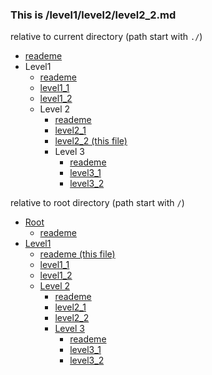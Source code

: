 ### This is /level1/level2/level2_2.md

relative to current directory (path start with `./`)

* [reademe](../../readme.md)
* Level1
  * [reademe](../readme.md)
  * [level1_1](../level1_1.md)
  * [level1_2](../level1_2.md)
  * Level 2
    * [reademe](./readme.md)
    * [level2_1](./level2_1.md)
    * [level2_2 (this file)](./level2_2.md)
    * Level 3
      * [reademe](./level3/readme.md)
      * [level3_1](./level3/level3_1.md)
      * [level3_2](./level3/level3_2.md)



relative to root directory (path start with `/`)

* [Root](/)
  * [reademe](/readme.md)
* [Level1](/level1)
  * [reademe (this file)](/level1/readme.md)
  * [level1_1](/level1/level1_1.md)
  * [level1_2](/level1/level1_2.md)
  * [Level 2](/level1/level2)
    * [reademe](/level1/level2/readme.md)
    * [level2_1](/level1/level2/level2_1.md)
    * [level2_2](/level1/level2/level2_2.md)
    * [Level 3](/level1/level2/level3)
      * [reademe](/level1/level2/level3/readme.md)
      * [level3_1](/level1/level2/level3/level3_1.md)
      * [level3_2](/level1/level2/level3/level3_2.md)

